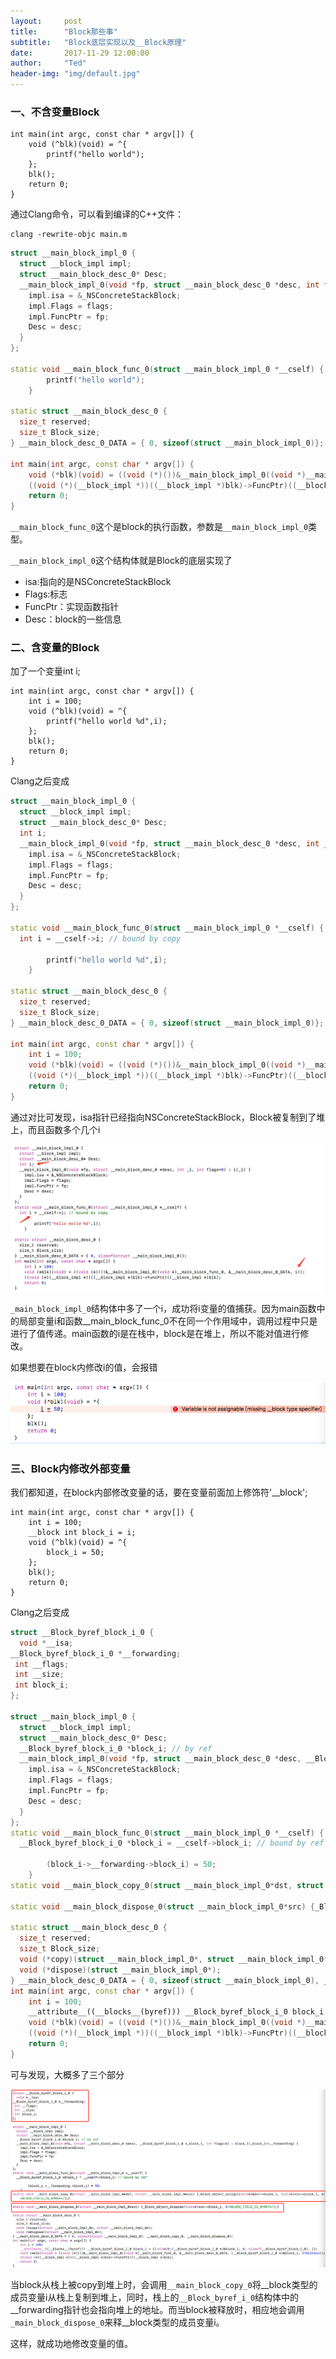 ```yaml
---
layout:     post
title:      "Block那些事"
subtitle:   "Block底层实现以及__Block原理"
date:       2017-11-29 12:00:00
author:     "Ted"
header-img: "img/default.jpg"
---
```


### 一、不含变量Block

```objc
int main(int argc, const char * argv[]) {
    void (^blk)(void) = ^{
        printf("hello world");
    };
    blk();
    return 0;
}
```

通过Clang命令，可以看到编译的C++文件：

```objc
clang -rewrite-objc main.m
```

```c++
struct __main_block_impl_0 {
  struct __block_impl impl;
  struct __main_block_desc_0* Desc;
  __main_block_impl_0(void *fp, struct __main_block_desc_0 *desc, int flags=0) {
    impl.isa = &_NSConcreteStackBlock;
    impl.Flags = flags;
    impl.FuncPtr = fp;
    Desc = desc;
  }
};

static void __main_block_func_0(struct __main_block_impl_0 *__cself) {
        printf("hello world");
    }

static struct __main_block_desc_0 {
  size_t reserved;
  size_t Block_size;
} __main_block_desc_0_DATA = { 0, sizeof(struct __main_block_impl_0)};

int main(int argc, const char * argv[]) {
    void (*blk)(void) = ((void (*)())&__main_block_impl_0((void *)__main_block_func_0, &__main_block_desc_0_DATA));
    ((void (*)(__block_impl *))((__block_impl *)blk)->FuncPtr)((__block_impl *)blk);
    return 0;
}
```

`__main_block_func_0`这个是block的执行函数，参数是`__main_block_impl_0`类型。

`__main_block_impl_0`这个结构体就是Block的底层实现了

- isa:指向的是NSConcreteStackBlock
- Flags:标志
- FuncPtr：实现函数指针
- Desc：block的一些信息

### 二、含变量的Block

加了一个变量int i;

```objc
int main(int argc, const char * argv[]) {
    int i = 100;
    void (^blk)(void) = ^{
        printf("hello world %d",i);
    };
    blk();
    return 0;
}
```

Clang之后变成

```c++
struct __main_block_impl_0 {
  struct __block_impl impl;
  struct __main_block_desc_0* Desc;
  int i;
  __main_block_impl_0(void *fp, struct __main_block_desc_0 *desc, int _i, int flags=0) : i(_i) {
    impl.isa = &_NSConcreteStackBlock;
    impl.Flags = flags;
    impl.FuncPtr = fp;
    Desc = desc;
  }
};

static void __main_block_func_0(struct __main_block_impl_0 *__cself) {
  int i = __cself->i; // bound by copy

        printf("hello world %d",i);
    }

static struct __main_block_desc_0 {
  size_t reserved;
  size_t Block_size;
} __main_block_desc_0_DATA = { 0, sizeof(struct __main_block_impl_0)};

int main(int argc, const char * argv[]) {
    int i = 100;
    void (*blk)(void) = ((void (*)())&__main_block_impl_0((void *)__main_block_func_0, &__main_block_desc_0_DATA, i));
    ((void (*)(__block_impl *))((__block_impl *)blk)->FuncPtr)((__block_impl *)blk);
    return 0;
}
```

通过对比可发现，isa指针已经指向NSConcreteStackBlock，Block被复制到了堆上，而且函数多个几个i

![img](/img/Simple_2/03.png)

`_main_block_impl_0`结构体中多了一个i，成功将i变量的值捕获。因为main函数中的局部变量i和函数__main_block_func_0不在同一个作用域中，调用过程中只是进行了值传递。main函数的i是在栈中，block是在堆上，所以不能对值进行修改。

如果想要在block内修改i的值，会报错

![img](/img/Simple_2/04.png)

### 三、Block内修改外部变量

我们都知道，在block内部修改变量的话，要在变量前面加上修饰符'__block';

```Objc
int main(int argc, const char * argv[]) {
    int i = 100;
    __block int block_i = i;
    void (^blk)(void) = ^{
        block_i = 50;
    };
    blk();
    return 0;
}
```

Clang之后变成

```c++
struct __Block_byref_block_i_0 {
  void *__isa;
__Block_byref_block_i_0 *__forwarding;
 int __flags;
 int __size;
 int block_i;
};

struct __main_block_impl_0 {
  struct __block_impl impl;
  struct __main_block_desc_0* Desc;
  __Block_byref_block_i_0 *block_i; // by ref
  __main_block_impl_0(void *fp, struct __main_block_desc_0 *desc, __Block_byref_block_i_0 *_block_i, int flags=0) : block_i(_block_i->__forwarding) {
    impl.isa = &_NSConcreteStackBlock;
    impl.Flags = flags;
    impl.FuncPtr = fp;
    Desc = desc;
  }
};
static void __main_block_func_0(struct __main_block_impl_0 *__cself) {
  __Block_byref_block_i_0 *block_i = __cself->block_i; // bound by ref

        (block_i->__forwarding->block_i) = 50;
    }
static void __main_block_copy_0(struct __main_block_impl_0*dst, struct __main_block_impl_0*src) {_Block_object_assign((void*)&dst->block_i, (void*)src->block_i, 8/*BLOCK_FIELD_IS_BYREF*/);}

static void __main_block_dispose_0(struct __main_block_impl_0*src) {_Block_object_dispose((void*)src->block_i, 8/*BLOCK_FIELD_IS_BYREF*/);}

static struct __main_block_desc_0 {
  size_t reserved;
  size_t Block_size;
  void (*copy)(struct __main_block_impl_0*, struct __main_block_impl_0*);
  void (*dispose)(struct __main_block_impl_0*);
} __main_block_desc_0_DATA = { 0, sizeof(struct __main_block_impl_0), __main_block_copy_0, __main_block_dispose_0};
int main(int argc, const char * argv[]) {
    int i = 100;
    __attribute__((__blocks__(byref))) __Block_byref_block_i_0 block_i = {(void*)0,(__Block_byref_block_i_0 *)&block_i, 0, sizeof(__Block_byref_block_i_0), i};
    void (*blk)(void) = ((void (*)())&__main_block_impl_0((void *)__main_block_func_0, &__main_block_desc_0_DATA, (__Block_byref_block_i_0 *)&block_i, 570425344));
    ((void (*)(__block_impl *))((__block_impl *)blk)->FuncPtr)((__block_impl *)blk);
    return 0;
}
```

可与发现，大概多了三个部分

![img](/img/Simple_2/05.png)

当block从栈上被copy到堆上时，会调用`__main_block_copy_0`将__block类型的成员变量i从栈上复制到堆上，同时，栈上的`__Block_byref_i_0`结构体中的__forwarding指针也会指向堆上的地址。而当block被释放时，相应地会调用`_main_block_dispose_0`来释__block类型的成员变量i。

这样，就成功地修改变量的值。
